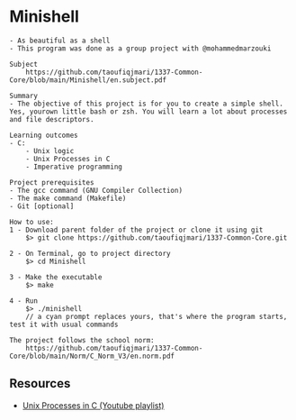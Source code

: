 # Minishell

```
- As beautiful as a shell
- This program was done as a group project with @mohammedmarzouki
```
```
Subject
	https://github.com/taoufiqjmari/1337-Common-Core/blob/main/Minishell/en.subject.pdf
```
```
Summary
- The objective of this project is for you to create a simple shell. Yes, yourown little bash or zsh. You will learn a lot about processes and file descriptors.
```
```
Learning outcomes
- C:
	- Unix logic
	- Unix Processes in C
	- Imperative programming
```
```
Project prerequisites
- The gcc command (GNU Compiler Collection)
- The make command (Makefile)
- Git [optional]
```
```
How to use:
1 - Download parent folder of the project or clone it using git
	$> git clone https://github.com/taoufiqjmari/1337-Common-Core.git

2 - On Terminal, go to project directory
	$> cd Minishell

3 - Make the executable
	$> make

4 - Run
	$> ./minishell
	// a cyan prompt replaces yours, that's where the program starts, test it with usual commands
```
```
The project follows the school norm:
	https://github.com/taoufiqjmari/1337-Common-Core/blob/main/Norm/C_Norm_V3/en.norm.pdf
```

## Resources

* [Unix Processes in C (Youtube playlist)](https://www.youtube.com/watch?v=cex9XrZCU14&list=PLfqABt5AS4FkW5mOn2Tn9ZZLLDwA3kZUY&ab_channel=CodeVault)